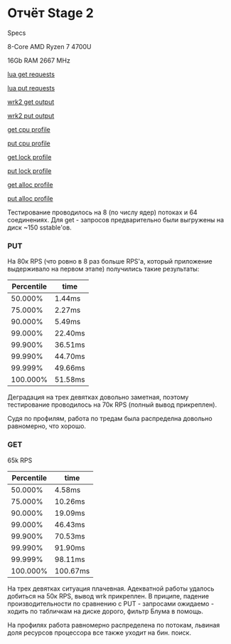 # Отчёт Stage 2
Specs

8-Core AMD Ryzen 7 4700U

16Gb RAM 2667 MHz

[lua get requests](./scripts/get.lua)

[lua put requests](./scripts/put.lua)

[wrk2 get output](./wrk/get.txt)

[wrk2 put output](./wrk/put.txt)

[get cpu profile](./asprof/get_cpu.html)

[put cpu profile](./asprof/put_cpu.html)

[get lock profile](./asprof/get_lock.html)

[put lock profile](./asprof/put_lock.html)

[get alloc profile](./asprof/get_alloc.html)

[put alloc profile](./asprof/put_alloc.html)

Тестирование проводилось на 8 (по числу ядер) потоках и 64 соединениях.
Для get - запросов предварительно были выгружены на диск ~150 sstable'ов.

### PUT

На 80к RPS (что ровно в 8 раз больше RPS'a, который приложение выдерживало
на первом этапе) получились такие результаты:

| Percentile | time    |
|------------|---------|
| 50.000%    | 1.44ms  |
| 75.000%    | 2.27ms  |
| 90.000%    | 5.49ms  |
| 99.000%    | 22.40ms |
| 99.900%    | 36.51ms |
| 99.990%    | 44.70ms |
| 99.999%    | 49.66ms |
| 100.000%   | 51.58ms |

Деградация на трех девятках довольно заметная, поэтому тестирование
проводилось на 70к RPS (полный вывод прикреплен).

Судя по профилям, работа по тредам была распределна довольно равномерно,
что хорошо.

### GET

65k RPS

| Percentile | time     |
|------------|----------|
| 50.000%    | 4.58ms   |
| 75.000%    | 10.26ms  |
| 90.000%    | 19.09ms  |
| 99.000%    | 46.43ms  |
| 99.900%    | 70.53ms  |
| 99.990%    | 91.90ms  |
| 99.999%    | 98.11ms  |
| 100.000%   | 100.67ms |

На трех девятках ситуация плачевная. Адекватной работы удалось добиться
на 50к RPS, вывод wrk прикреплен. В приципе, падение производительности по сравнению
с PUT - запросами ожидаемо - ходить по
табличкам на диске дорого, фильтр Блума в помощь.

На профилях работа равномерно распределена по потокам, львиная доля
ресурсов процессора все также уходит на бин. поиск.
